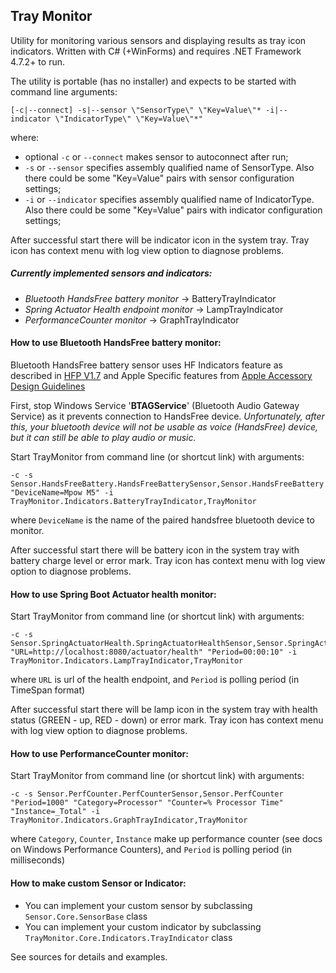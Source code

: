 ## Tray Monitor

Utility for monitoring various sensors and displaying results as tray icon indicators. 
Written with C# (+WinForms) and requires .NET Framework 4.7.2+ to run.

The utility is portable (has no installer) and expects to be started with command line arguments:

    [-c|--connect] -s|--sensor \"SensorType\" \"Key=Value\"* -i|--indicator \"IndicatorType\" \"Key=Value\"*"

where:
* optional `-c` or `--connect` makes sensor to autoconnect after run;
* `-s` or `--sensor` specifies assembly qualified name of SensorType. Also there could be some "Key=Value" pairs with sensor configuration settings;
* `-i` or `--indicator` specifies assembly qualified name of IndicatorType. Also there could be some "Key=Value" pairs with indicator configuration settings;

After successful start there will be indicator icon in the system tray. 
Tray icon has context menu with log view option to diagnose problems.

##### Currently implemented sensors and indicators:
* _Bluetooth HandsFree battery monitor_ -> BatteryTrayIndicator
* _Spring Actuator Health endpoint monitor_ -> LampTrayIndicator
* _PerformanceCounter monitor_ -> GraphTrayIndicator

#### How to use Bluetooth HandsFree battery monitor:
Bluetooth HandsFree battery sensor uses HF Indicators feature as described in [HFP V1.7](https://www.bluetooth.org/docman/handlers/downloaddoc.ashx?doc_id=292287) and Apple Specific features from [Apple Accessory Design Guidelines](https://developer.apple.com/accessories/Accessory-Design-Guidelines.pdf)   

First, stop Windows Service '**BTAGService**' (Bluetooth Audio Gateway Service) as it prevents connection to HandsFree device.
_Unfortunately, after this, your bluetooth device will not be usable as voice (HandsFree) device, but it can still be able to play audio or music._  

Start TrayMonitor from command line (or shortcut link) with arguments: 

    -c -s Sensor.HandsFreeBattery.HandsFreeBatterySensor,Sensor.HandsFreeBattery "DeviceName=Mpow M5" -i TrayMonitor.Indicators.BatteryTrayIndicator,TrayMonitor
    
where `DeviceName` is the name of the paired handsfree bluetooth device to monitor.

After successful start there will be battery icon in the system tray with battery charge level or error mark. Tray icon has context menu with log view option to diagnose problems.

#### How to use Spring Boot Actuator health monitor:
Start TrayMonitor from command line (or shortcut link) with arguments: 

    -c -s Sensor.SpringActuatorHealth.SpringActuatorHealthSensor,Sensor.SpringActuatorHealth "URL=http://localhost:8080/actuator/health" "Period=00:00:10" -i TrayMonitor.Indicators.LampTrayIndicator,TrayMonitor
    
where `URL` is url of the health endpoint, and `Period` is polling period (in TimeSpan format) 

After successful start there will be lamp icon in the system tray with health status (GREEN - up, RED - down) or error mark. Tray icon has context menu with log view option to diagnose problems.

#### How to use PerformanceCounter monitor:
Start TrayMonitor from command line (or shortcut link) with arguments: 

    -c -s Sensor.PerfCounter.PerfCounterSensor,Sensor.PerfCounter "Period=1000" "Category=Processor" "Counter=% Processor Time" "Instance=_Total" -i TrayMonitor.Indicators.GraphTrayIndicator,TrayMonitor
    
where `Category`, `Counter`, `Instance` make up performance counter (see docs on Windows Performance Counters), and `Period` is polling period (in milliseconds) 


#### How to make custom Sensor or Indicator:
* You can implement your custom sensor by subclassing `Sensor.Core.SensorBase` class
* You can implement your custom indicator by subclassing `TrayMonitor.Core.Indicators.TrayIndicator` class

See sources for details and examples.
